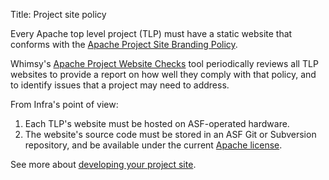 Title: Project site policy

Every Apache top level project (TLP) must have a static website that conforms with the <a href="https://www.apache.org/foundation/marks/pmcs#navigation" target="_blank">Apache Project Site Branding Policy</a>.

Whimsy's <a href="https://whimsy.apache.org/site/" target="_blank">Apache Project Website Checks</a> tool periodically reviews all TLP websites to provide a report on how well they comply with that policy, and to identify issues that a project may need to address.

From Infra's point of view:

1. Each TLP's website must be hosted on ASF-operated hardware. 
2. The website's source code must be stored in an ASF Git or Subversion repository, and be available under the current <a href="https://www.apache.org/licenses/LICENSE-2.0" target="_blank">Apache license</a>.

See more about [developing your project site](project-site.html).
